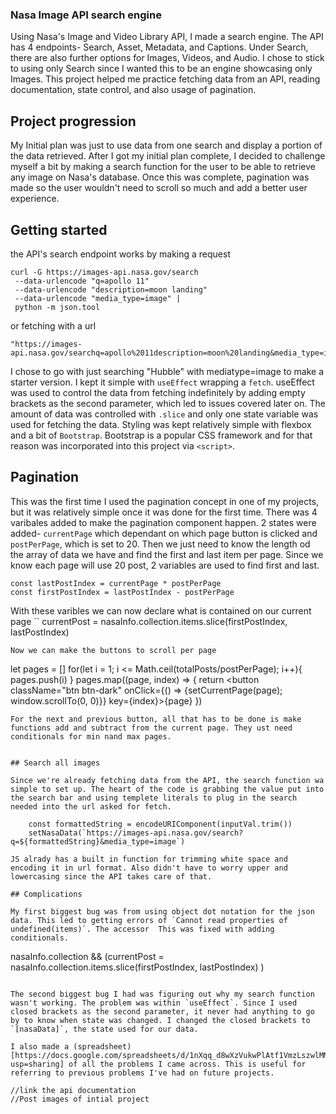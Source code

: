 ### Nasa Image API search engine
Using Nasa's Image and Video Library API, I made a search engine. The API has 4 endpoints- Search, Asset, Metadata, and Captions. Under Search, there are also further options for Images, Videos, and Audio. I chose to stick to using only Search since I wanted this to be an engine showcasing only Images. This project helped me practice fetching data from an API, reading documentation, state control, and also usage of pagination. 

## Project progression 
My Initial plan was just to use data from one search and display a portion of the data retrieved. After I got my initial plan complete, I decided to challenge myself a bit by making a search function for the user to be able to retrieve any image on Nasa's database. Once this was complete, pagination was made so the user wouldn't need to scroll so much and add a better user experience.

## Getting started   

the API's search endpoint works by making a request 
```
curl -G https://images-api.nasa.gov/search
 --data-urlencode "q=apollo 11"
 --data-urlencode "description=moon landing"
 --data-urlencode "media_type=image" |
 python -m json.tool
```
or fetching with a url 
```
"https://images-api.nasa.gov/searchq=apollo%2011description=moon%20landing&media_type=image" 
```
I chose to go with just searching "Hubble" with mediatype=image to make a starter version. I kept it simple with `useEffect` wrapping a `fetch`. useEffect was used to control the data from fetching indefinitely by adding empty brackets as the second parameter, which led to issues covered later on. The amount of data was controlled with `.slice` and only one state variable was used for fetching the data. Styling was kept relatively simple with flexbox and a bit of `Bootstrap`. Bootstrap is a popular CSS framework and for that reason was incorporated into this project via `<script>`.

## Pagination 

This was the first time I used the pagination concept in one of my projects, but it was relatively simple once it was done for the first time. 
There was 4 varibales added to make the pagination component happen. 2 states were added- `currentPage` which dependant on which page button is clicked and `postPerPage`, which is set to 20. Then we just need to know the length od the array of data we have and find the first and last item per page. Since we know each page will use 20 post, 2 variables are used to find first and last. 
```
const lastPostIndex = currentPage * postPerPage
const firstPostIndex = lastPostIndex - postPerPage
```
With these varibles we can now declare what is contained on our current page 
``
currentPost = nasaInfo.collection.items.slice(firstPostIndex, lastPostIndex) 
<ItemsList nasaInfo={currentPost} />
```
Now we can make the buttons to scroll per page 
```
let pages = []
    for(let i = 1; i <= Math.ceil(totalPosts/postPerPage); i++){
        pages.push(i)
    }
pages.map((page, index) => {
                    return <button className="btn btn-dark"
                    onClick={() => {setCurrentPage(page); window.scrollTo(0, 0)}} 
                    key={index}>{page}</button>
                })
```
For the next and previous button, all that has to be done is make functions add and subtract from the current page. They ust need conditionals for min nand max pages. 


## Search all images 

Since we're already fetching data from the API, the search function wa simple to set up. The heart of the code is grabbing the value put into the search bar and using templete literals to plug in the search needed into the url asked for fetch. 
```
        const formattedString = encodeURIComponent(inputVal.trim())
        setNasaData(`https://images-api.nasa.gov/search?q=${formattedString}&media_type=image`)
```
JS alrady has a built in function for trimming white space and encoding it in url format. Also didn't have to worry upper and lowercasing since the API takes care of that.

## Complications 

My first biggest bug was from using object dot notation for the json data. This led to getting errors of `Cannot read properties of undefined(items)`. The accessor  This was fixed with adding conditionals.
```
nasaInfo.collection && (currentPost = 
  nasaInfo.collection.items.slice(firstPostIndex, lastPostIndex) 
)
``` 

The second biggest bug I had was figuring out why my search function wasn't working. The problem was within `useEffect`. Since I used closed brackets as the second parameter, it never had anything to go by to know when state was changed. I changed the closed brackets to `[nasaData]`, the state used for our data. 

I also made a (spreadsheet)[https://docs.google.com/spreadsheets/d/1nXqq_d8wXzVukwPlAtf1VmzLszwlMMKOKsvoybejeF4/edit?usp=sharing] of all the problems I came across. This is useful for referring to previous problems I've had on future projects. 

//link the api documentation 
//Post images of intial project